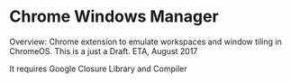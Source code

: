 # Chrome Windows Manager

Overview:
Chrome extension to emulate workspaces and window tiling in ChromeOS.
This is a just a Draft. ETA, August 2017

It requires Google Closure Library and Compiler
